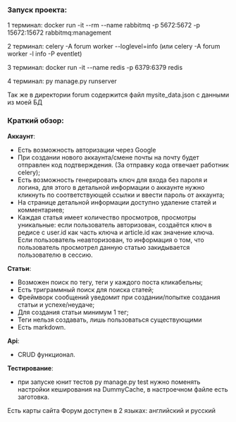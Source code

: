 ### Запуск проекта:

1 терминал:
docker run -it --rm --name rabbitmq -p 5672:5672 -p 15672:15672 rabbitmq:management

2 терминал:
celery -A forum worker --loglevel=info (или celery -A forum worker -l info -P eventlet)

3 терминал:
docker run -it --name redis -p 6379:6379 redis

4 терминал:
py manage.py runserver

Так же в директории forum содержится файл mysite_data.json с данными из моей БД

### Краткий обзор:

**Аккаунт**:
- Есть возможность авторизации через Google
- При создании нового аккаунта/смене почты на почту будет отправлен код подтверждения. (За отправку кода отвечает работник celery);
- Есть возможность генерировать ключ для входа без пароля и логина, для этого в детальной информации о аккаунте нужно кликнуть по соответствующей ссылки и ввести пароль от аккаунта;
- На странице детальной информации доступно удаление статей и комментариев;
- Каждая статья имеет количество просмотров, просмотры уникальные: если пользователь авторизован, создаётся ключ в редисе с user.id как часть ключа и article.id как значение ключа. Если пользователь неавторизован, то информация о том, что пользователь просмотрел данную статью закидывается пользователю в сессию.

**Статьи**:
- Возможен поиск по тегу, теги у каждого поста кликабельны;
- Есть триграммный поиск для поиска статей;
- Фреймворк сообщений уведомит при создании/попытке создания статьи и успехе/неудаче;
- Для создания статьи минимум 1 тег;
- Теги нельзя создавать, лишь пользоваться существующими
- Есть markdown.

**Api**:
- CRUD функционал.

**Тестирование**:
- при запуске юнит тестов py manage.py test нужно поменять настройки кеширования на DummyCache, в настроечном файле есть заготовка.

Есть карты сайта
Форум доступен в 2 языках: английский и русский
